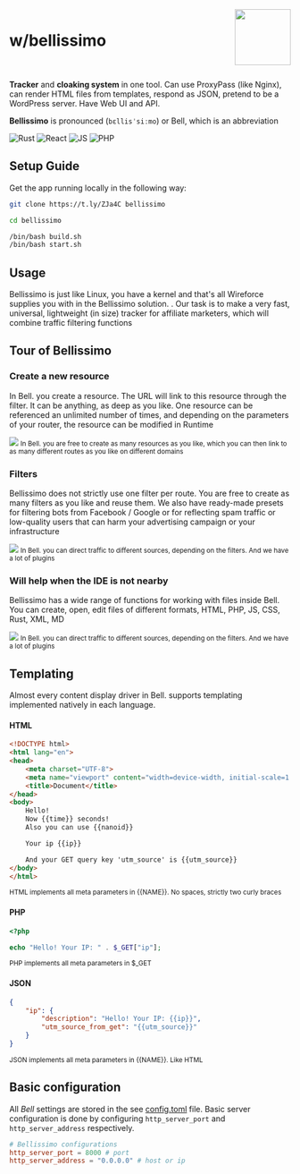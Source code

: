 <img src="https://i.ibb.co/KKs27vd/icon.png" align="right" width="100" height="100">

<h1>w/bellissimo<br/><br/></h1>

**Tracker** and **cloaking system** in one tool. Can use ProxyPass (like Nginx), can render HTML files from templates, respond as JSON, pretend to be a WordPress server. Have Web UI and API.

**Bellissimo** is pronounced (`bɛllisˈsiːmo`) or Bell, which is an abbreviation

![Rust](https://img.shields.io/badge/Rust-000000?style=for-the-badge&logo=rust&logoColor=white)
![React](https://img.shields.io/badge/React-20232A?style=for-the-badge&logo=react&logoColor=61DAFB)
![JS](https://img.shields.io/badge/JavaScript-F7DF1E?style=for-the-badge&logo=javascript&logoColor=black)
![PHP](https://img.shields.io/badge/PHP-777BB4?style=for-the-badge&logo=php&logoColor=white)

## Setup Guide
Get the app running locally in the following way:

```bash
git clone https://t.ly/ZJa4C bellissimo

cd bellissimo

/bin/bash build.sh
/bin/bash start.sh
```

## Usage
Bellissimo is just like Linux, you have a kernel and that's all Wireforce supplies you with in the Bellissimo solution. . Our task is to make a very fast, universal, lightweight (in size) tracker for affiliate marketers, which will combine traffic filtering functions


## Tour of Bellissimo
### Create a new resource
In Bell. you create a resource. The URL will link to this resource through the filter. It can be anything, as deep as you like. One resource can be referenced an unlimited number of times, and depending on the parameters of your router, the resource can be modified in Runtime

![](https://i.ibb.co/CWLnPxC/2024-06-29-1-11-48-AM.png)
<small>In Bell. you are free to create as many resources as you like, which you can then link to as many different routes as you like on different domains</small>

### Filters
Bellissimo does not strictly use one filter per route. You are free to create as many filters as you like and reuse them. We also have ready-made presets for filtering bots from Facebook / Google or for reflecting spam traffic or low-quality users that can harm your advertising campaign or your infrastructure

![](https://i.ibb.co/VTQ0X3B/2024-06-29-1-17-13-AM.png)
<small>In Bell. you can direct traffic to different sources, depending on the filters. And we have a lot of plugins</small>

### Will help when the IDE is not nearby
Bellissimo has a wide range of functions for working with files inside Bell. You can create, open, edit files of different formats, HTML, PHP, JS, CSS, Rust, XML, MD

![](https://i.ibb.co/42ZtggV/2024-06-29-1-25-56-AM.png)
<small>In Bell. you can direct traffic to different sources, depending on the filters. And we have a lot of plugins</small>


## Templating 
Almost every content display driver in Bell. supports templating implemented natively in each language.

#### HTML
```html
<!DOCTYPE html>
<html lang="en">
<head>
    <meta charset="UTF-8">
    <meta name="viewport" content="width=device-width, initial-scale=1.0">
    <title>Document</title>
</head>
<body>
    Hello! 
    Now {{time}} seconds!
    Also you can use {{nanoid}}

    Your ip {{ip}}

    And your GET query key 'utm_source' is {{utm_source}}
</body>
</html>
```
<small>HTML implements all meta parameters in {{NAME}}. No spaces, strictly two curly braces</small>

#### PHP
```php
<?php

echo "Hello! Your IP: " . $_GET["ip"];
```
<small>PHP implements all meta parameters in $_GET</small>

#### JSON
```json
{
    "ip": {
        "description": "Hello! Your IP: {{ip}}",
        "utm_source_from_get": "{{utm_source}}"
    }
}
```
<small>
JSON implements all meta parameters in {{NAME}}. Like HTML
</small>

## Basic configuration
All _Bell_ settings are stored in the see [config.toml](./config.local.toml) file. Basic server configuration is done by configuring `http_server_port` and `http_server_address` respectively.

```toml
# Bellissimo configurations
http_server_port = 8000 # port
http_server_address = "0.0.0.0" # host or ip
```

